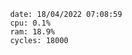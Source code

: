 

                date: 18/04/2022 07:08:59
                cpu: 0.1%
                ram: 18.9%
                cycles: 18000

                         